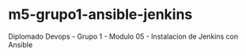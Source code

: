 # m5-grupo1-ansible-jenkins
Diplomado Devops - Grupo 1 - Modulo 05 - Instalacion de Jenkins con Ansible
